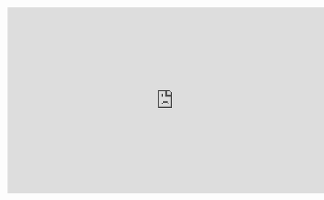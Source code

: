 <iframe width="768" height="432" src="https://miro.com/app/live-embed/uXjVKajqbK8=/?moveToViewport=-1862,-1469,4768,2282&embedId=785917292310" frameborder="0" scrolling="no" allow="fullscreen; clipboard-read; clipboard-write" allowfullscreen></iframe>